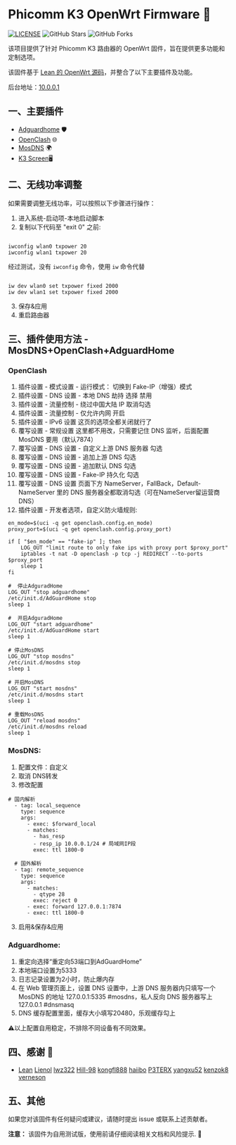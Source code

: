 
# Phicomm K3 OpenWrt Firmware 🚀
[![LICENSE](https://img.shields.io/github/license/mashape/apistatus.svg?style=flat-square&label=LICENSE)](https://github.com/JE668/Phicomm-K3-LEDE-Firmware-Lean/blob/master/LICENSE)
![GitHub Stars](https://img.shields.io/github/stars/JE668/Phicomm-K3-LEDE-Firmware-Lean.svg?style=flat-square&label=Stars&logo=github)
![GitHub Forks](https://img.shields.io/github/forks/JE668/Phicomm-K3-LEDE-Firmware-Lean.svg?style=flat-square&label=Forks&logo=github)

该项目提供了针对 Phicomm K3 路由器的 OpenWrt 固件，旨在提供更多功能和定制选项。

该固件基于 [Lean 的 OpenWrt 源码](https://github.com/coolsnowwolf/lede)，并整合了以下主要插件及功能。

后台地址：[10.0.0.1](10.0.0.1)

## 一、主要插件

- [Adguardhome](https://github.com/kongfl888/luci-app-adguardhome) 🛡️
- [OpenClash](https://github.com/vernesong/OpenClash) 🌐
- [MosDNS](https://github.com/sbwml/luci-app-mosdns) 🌍
- [K3 Screen](https://github.com/lwz322/k3screenctrl_build)🖥️


## 二、无线功率调整

如果需要调整无线功率，可以按照以下步骤进行操作：

1. 进入系统-启动项-本地启动脚本
2. 复制以下代码至 "exit 0" 之前:
```shell

iwconfig wlan0 txpower 20
iwconfig wlan1 txpower 20

```
经过测试，没有 `iwconfig` 命令，使用 `iw` 命令代替  
```shell

iw dev wlan0 set txpower fixed 2000
iw dev wlan1 set txpower fixed 2000

```

3. 保存&应用
4. 重启路由器


## 三、插件使用方法 - MosDNS+OpenClash+AdguardHome

### OpenClash

1. 插件设置 - 模式设置 - 运行模式： 切换到 Fake-IP（增强）模式
2. 插件设置 - DNS 设置 - 本地 DNS 劫持 选择 禁用
3. 插件设置 - 流量控制 - 绕过中国大陆 IP 取消勾选
4. 插件设置 - 流量控制 - 仅允许内网 开启
5. 插件设置 - IPv6 设置 这页的选项全都关闭就行了
6. 覆写设置 - 常规设置 这里都不用改，只需要记住 DNS 监听，后面配置 MosDNS 要用（默认7874）
7. 覆写设置 - DNS 设置 - 自定义上游 DNS 服务器 勾选
8. 覆写设置 - DNS 设置 - 追加上游 DNS 勾选
9. 覆写设置 - DNS 设置 - 追加默认 DNS 勾选
10. 覆写设置 - DNS 设置 - Fake-IP 持久化 勾选
11. 覆写设置 - DNS 设置 页面下方 NameServer，FallBack，Default-NameServer 里的 DNS 服务器全都取消勾选（可在NameServer留运营商DNS）
12. 插件设置 - 开发者选项，自定义防火墙规则:
```shell
en_mode=$(uci -q get openclash.config.en_mode)
proxy_port=$(uci -q get openclash.config.proxy_port)

if [ "$en_mode" == "fake-ip" ]; then
	LOG_OUT "limit route to only fake ips with proxy port $proxy_port"
	iptables -t nat -D openclash -p tcp -j REDIRECT --to-ports $proxy_port
	sleep 1
fi

#  停止AdguradHome
LOG_OUT "stop adguardhome"
/etc/init.d/AdGuardHome stop
sleep 1

#  开启AdguradHome
LOG_OUT "start adguardhome"
/etc/init.d/AdGuardHome start
sleep 1

# 停止MosDNS
LOG_OUT "stop mosdns"
/etc/init.d/mosdns stop
sleep 1

# 开启MosDNS
LOG_OUT "start mosdns"
/etc/init.d/mosdns start
sleep 1

# 重载MosDNS
LOG_OUT "reload mosdns"
/etc/init.d/mosdns reload
sleep 1
```

### MosDNS:

1. 配置文件：自定义
2. 取消 DNS转发
3. 修改配置
```shell
# 国内解析
  - tag: local_sequence
    type: sequence
    args:
      - exec: $forward_local
      - matches:
        - has_resp
        - resp_ip 10.0.0.1/24 # 局域网IP段
        exec: ttl 1800-0

  # 国外解析
  - tag: remote_sequence
    type: sequence
    args:
      - matches:
        - qtype 28
        exec: reject 0
      - exec: forward 127.0.0.1:7874 
      - exec: ttl 1800-0
```
3. 启用&保存&应用

### Adguardhome:

1. 重定向选择“重定向53端口到AdGuardHome”
2. 本地端口设置为5333
3. 日志记录设置为2小时，防止爆内存
4. 在 Web 管理页面上，设置 DNS 设置中，上游 DNS 服务器内只填写一个 MosDNS 的地址 127.0.0.1:5335 #mosdns，私人反向 DNS 服务器写上 127.0.0.1 #dnsmasq
5. DNS 缓存配置里面，缓存大小填写20480，乐观缓存勾上

⚠️以上配置自用稳定，不排除不同设备有不同效果。


## 四、感谢 🙏

- [Lean](https://github.com/coolsnowwolf)  [Lienol](https://github.com/Lienol)  [lwz322](https://github.com/lwz322)  [Hill-98](https://github.com/Hill-98)  [kongfl888](https://github.com/kongfl888) [haiibo](https://github.com/haiibo)  [P3TERX](https://github.com/P3TERX)  [yangxu52](https://github.com/yangxu52)  [kenzok8](https://github.com/kenzok8)  [verneson](https://github.com/verneson)


## 五、其他

如果您对该固件有任何疑问或建议，请随时提出 issue 或联系上述贡献者。

**注意：** 该固件为自用测试版，使用前请仔细阅读相关文档和风险提示. 🚨

